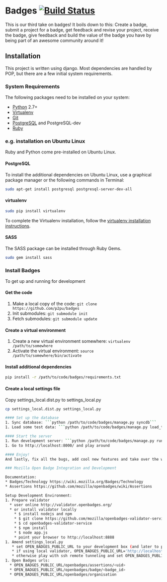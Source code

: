 Badges [![Build Status](https://travis-ci.org/ercchy/badges.png?branch=master)](https://travis-ci.org/ercchy/badges)
======

This is our third take on badges! It boils down to this: Create a badge, submit a project for a badge, get feedback and revise your project, receive the badge, give feedback and build the value of the badge you have by being part of an awesome community around it!

## Installation


This project is written using django. Most dependencies are handled by POP, but there are a few initial system requirements.
### System Requirements
The following packages need to be installed on your system:
* [Python](http://python.org) 2.7+
* [Virtualenv](http://virtualenv.org)
* [Git](http://git-scm.com)
* [PostgreSQL](http://postgresql.org) and PostgreSQL-dev
* [Ruby](http://ruby-lang.org)

### e.g. installation on Ubuntu Linux
Ruby and Python come pre-installed on Ubuntu Linux.

#### PostgreSQL
To install the additional dependencies on Ubuntu Linux, use a graphical package manager or the following commands in Terminal:
```sh
sudo apt-get install postgresql postgresql-server-dev-all
```

#### virtualenv
```sh
sudo pip install virtualenv
```

To complete the Virtualenv installation, follow the [virtualenv installation instructions](http://virtualenvwrapper.readthedocs.org/en/latest/install.html).

#### SASS
The SASS package can be installed through Ruby Gems.
```sh
sudo gem install sass
```


### Install Badges
To get up and running for development

#### Get the code
1. Make a local copy of the code: ```git clone https://github.com/p2pu/badges```
1. Init submodules: ```git submodule init```
1. Fetch submodules: ```git submodule update```

#### Create a virtual environment
1. Create a new virtual environment somewhere: ```virtualenv /path/to/somewhere```
1. Activate the virtual environment: ```source /path/to/somewhere/bin/activate```

#### Install additional dependencies
```sh
pip install -r /path/to/code/badges/requirements.txt
```

#### Create a local settings file
Copy settings_local.dist.py to settings_local.py
```sh
cp settings_local.dist.py settings_local.py

#### Set up the database
1. Sync database: ```python /path/to/code/badges/manage.py syncdb```
1. Load some test data: ```python /path/to/code/badges/manage.py load_test_data /path/to/code/testdata/test_data.json```

#### Start the server
1. Run development server: ```python /path/to/code/badges/manage.py runserver```
1. Go to http://localhost:8000/ and play around

#### Enjoy! 
And lastly, fix all the bugs, add cool new features and take over the world :)

### Mozilla Open Badge Integration and Development

Documentation:
* Badges/Technology https://wiki.mozilla.org/Badges/Technology
* Assertions https://github.com/mozilla/openbadges/wiki/Assertions

Setup Development Environment:
1. Prepare validator
  * user online http://validator.openbadges.org/
  * or install validator locally
    * $ install nodejs and npm
    * $ git clone https://github.com/mozilla/openbadges-validator-service.git
    * $ cd openbadges-validator-service
    * $ npm install
    * $ node app.js
    * point your browser to http://localhost:8888
1. Amend settings_local.py
   * set OPEN_BADGES_PUBLIC_URL to your development box (and later to production public url)
   * if using local validator, OPEN_BADGES_PUBLIC_URL='http://localhost:8000'
   * otherwise play with ssh remote tunneling and set OPEN_BADGES_PUBLIC_URL accordingly
1. Open Badges urls:
  * OPEN_BADGES_PUBLIC_URL/openbadges/assertions/<uid>
  * OPEN_BADGES_PUBLIC_URL/openbadges/badge/<badge_id>
  * OPEN_BADGES_PUBLIC_URL/openbadges/organisation


